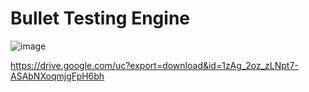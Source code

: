 # Bullet Testing Engine
![image](https://github.com/Show-Boo/Bullet_Testing_Engine/assets/127947296/cf8d8c3f-680b-4de1-a627-58a7a018d828)

https://drive.google.com/uc?export=download&id=1zAg_2oz_zLNpt7-ASAbNXoqmjgFpH6bh
